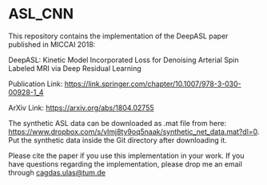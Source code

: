# ASL_CNN
This repository contains the implementation of the DeepASL paper published in MICCAI 2018:

DeepASL: Kinetic Model Incorporated Loss for Denoising Arterial Spin Labeled MRI via Deep Residual Learning


Publication Link: https://link.springer.com/chapter/10.1007/978-3-030-00928-1_4

ArXiv Link: https://arxiv.org/abs/1804.02755

The synthetic ASL data can be downloaded as .mat file from here: https://www.dropbox.com/s/vlmj8ty9oq5naak/synthetic_net_data.mat?dl=0. Put the synthetic data inside the Git directory after downloading it.


Please cite the paper if you use this implementation in your work. If you have questions regarding the implementation, please drop me an email through cagdas.ulas@tum.de
